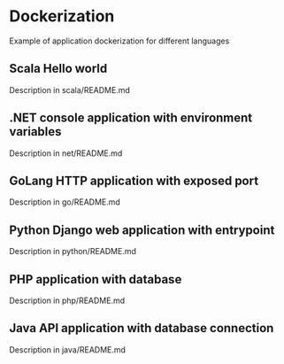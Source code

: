 # Dockerization

Example of application dockerization for different languages

## Scala Hello world

Description in scala/README.md

## .NET console application with environment variables

Description in net/README.md

## GoLang HTTP application with exposed port

Description in go/README.md

## Python Django web application with entrypoint

Description in python/README.md

## PHP application with database

Description in php/README.md

## Java API application with database connection

Description in java/README.md
